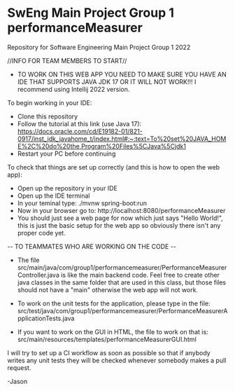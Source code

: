 # SwEng Main Project Group 1 performanceMeasurer
 Repository for Software Engineering Main Project Group 1 2022
 
 //INFO FOR TEAM MEMBERS TO START//
 
- TO WORK ON THIS WEB APP YOU NEED TO MAKE SURE YOU HAVE AN IDE THAT SUPPORTS JAVA JDK 17 OR IT WILL NOT WORK!!! I recommend using Intellij 2022 version.

To begin working in your IDE:
- Clone this repository
- Follow the tutorial at this link (use Java 17): https://docs.oracle.com/cd/E19182-01/821-0917/inst_jdk_javahome_t/index.html#:~:text=To%20set%20JAVA_HOME%2C%20do%20the,Program%20Files%5CJava%5Cjdk1
- Restart your PC before continuing

To check that things are set up correctly (and this is how to open the web app):
- Open up the repository in your IDE
- Open up the IDE terminal
- In your teminal type: ./mvnw spring-boot:run
- Now in your browser go to: http://localhost:8080/performanceMeasurer
- You should just see a web page for now which just says "Hello World!", this is just the basic setup for the web app so obviously there isn't any proper code yet.

-- TO TEAMMATES WHO ARE WORKING ON THE CODE --

- The file src/main/java/com/group1/performancemeasurer/PerformanceMeasurerController.java is like the main backend code. Feel free to create other java classes in the same folder that are used in this class, but those files should not have a "main" otherwise the web app will not work.

- To work on the unit tests for the application, please type in the file: src/test/java/com/group1/performancemeasurer/PerformanceMeasurerApplicationTests.java

- If you want to work on the GUI in HTML, the file to work on that is: src/main/resources/templates/performanceMeasurerGUI.html

I will try to set up a CI workflow as soon as possible so that if anybody writes any unit tests they will be checked whenever somebody makes a pull request.

-Jason
